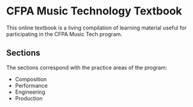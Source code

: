 # CFPA Music Technology Textbook

This online textbook is a living compilation of learning material useful for participating in the CFPA Music Tech program.

## Sections

The sections correspond with the practice areas of the program:

- Composition
- Performance
- Engineering
- Production